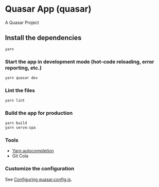 # Quasar App (quasar)

A Quasar Project

## Install the dependencies
```bash
yarn
```

### Start the app in development mode (hot-code reloading, error reporting, etc.)
```bash
yarn quasar dev
```


### Lint the files
```bash
yarn lint
```



### Build the app for production
```bash
yarn build
yarn serve:spa
```

### Tools
- [Yarn autocompletion](https://github.com/dsifford/yarn-completion)
- Git Cola

### Customize the configuration
See [Configuring quasar.config.js](https://v2.quasar.dev/quasar-cli-vite/quasar-config-js).
